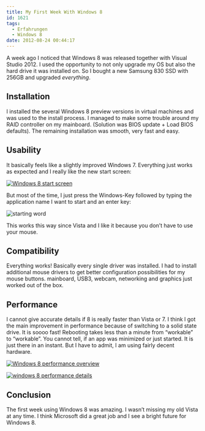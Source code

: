 ```yaml
---
title: My First Week With Windows 8
id: 1621
tags:
  - Erfahrungen
  - Windows 8
date: 2012-08-24 00:44:17
---
```


A week ago I noticed that Windows 8 was released together with Visual Studio 2012\. I used the opportunity to not only upgrade my OS but also the hard drive it was installed on. So I bought a new Samsung 830 SSD with 256GB and upgraded *everything*.

## Installation

I installed the several Windows 8 preview versions in virtual machines and was used to the install process. I managed to make some trouble around my RAID controller on my mainboard. (Solution was BIOS update + Load BIOS defaults). The remaining installation was smooth, very fast and easy.

## Usability

It basically feels like a slightly improved Windows 7\. Everything just works as expected and I really like the new start screen:

[![Windows 8 start screen](https://az275061.vo.msecnd.net/blogmedia/2012/08/windows_8_start_screen_thumb.png "Windows 8 start screen")](https://az275061.vo.msecnd.net/blogmedia/2012/08/windows_8_start_screen.png)

But most of the time, I just press the Windows-Key followed by typing the application name I want to start and an enter key:

![starting word](https://az275061.vo.msecnd.net/blogmedia/2012/08/starting_word6.png "starting word")

This works this way since Vista and I like it because you don’t have to use your mouse.

## Compatibility

Everything works! Basically every single driver was installed. I had to install additional mouse drivers to get better configuration possibilities for my mouse buttons. mainboard, USB3, webcam, networking and graphics just worked out of the box.

## Performance

I cannot give accurate details if 8 is really faster than Vista or 7\. I think I got the main improvement in performance because of switching to a solid state drive. It is soooo fast! Rebooting takes less than a minute from “workable” to “workable”. You cannot tell, if an app was minimized or just started. It is just there in an instant. But I have to admit, I am using fairly decent hardware.

[![Windows 8 performance overview](https://az275061.vo.msecnd.net/blogmedia/2012/08/windows_8_performance1_thumb.png "Windows 8 performance overview")](https://az275061.vo.msecnd.net/blogmedia/2012/08/windows_8_performance1.png)

[![windows 8 performance details](https://az275061.vo.msecnd.net/blogmedia/2012/08/windows_8_performance2_thumb.png "windows 8 performance details")](https://az275061.vo.msecnd.net/blogmedia/2012/08/windows_8_performance2.png)

## Conclusion

The first week using Windows 8 was amazing. I wasn’t missing my old Vista at any time. I think Microsoft did a great job and I see a bright future for Windows 8.